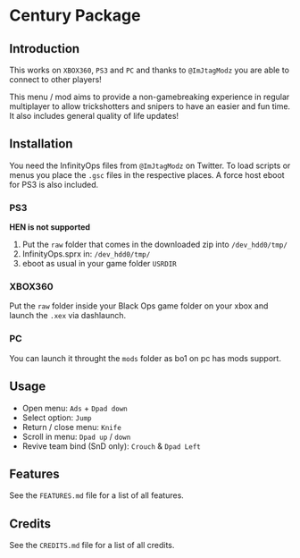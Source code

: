 # Century Package
## Introduction
This works on `XBOX360`, `PS3` and `PC` and thanks to `@ImJtagModz` you are able to connect to other players!

This menu / mod aims to provide a non-gamebreaking experience in regular multiplayer to allow trickshotters and snipers to have an easier and fun time. It also includes general quality of life updates!

## Installation
You need the InfinityOps files from `@ImJtagModz` on Twitter. To load scripts or menus you place the `.gsc` files in the respective places. A force host eboot for PS3 is also included.

### PS3
**HEN is not supported**

1. Put the `raw` folder that comes in the downloaded zip into `/dev_hdd0/tmp/`
2. InfinityOps.sprx in: `/dev_hdd0/tmp/`
3. eboot as usual in your game folder `USRDIR`

### XBOX360
Put the `raw` folder inside your Black Ops game folder on your xbox and launch the `.xex` via dashlaunch.

### PC
You can launch it throught the `mods` folder as bo1 on pc has mods support.

## Usage
* Open menu: `Ads` + `Dpad down`
* Select option: `Jump`
* Return / close menu: `Knife`
* Scroll in menu: `Dpad up` / `down`
* Revive team bind (SnD only): `Crouch` & `Dpad Left`

## Features
See the `FEATURES.md` file for a list of all features.

## Credits
See the `CREDITS.md` file for a list of all credits.
